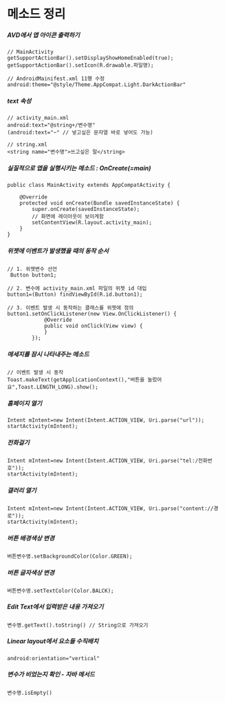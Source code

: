 메소드 정리
===========
##### AVD에서 앱 아이콘 출력하기
```
// MainActivity
getSupportActionBar().setDisplayShowHomeEnabled(true);
getSupportActionBar().setIcon(R.drawable.파일명);

// AndroidMainifest.xml 11행 수정
android:theme="@style/Theme.AppCompat.Light.DarkActionBar"
```

##### text 속성
```
// activity_main.xml
android:text="@string+/변수명" 
(android:text="~" // 넣고싶은 문자열 바로 넣어도 가능)

// string.xml
<string name="변수명">쓰고싶은 말</string>
```

##### 실질적으로 앱을 실행시키는 메소드 : OnCreate(=main)
```
public class MainActivity extends AppCompatActivity {

    @Override 
    protected void onCreate(Bundle savedInstanceState) {
        super.onCreate(savedInstanceState);
        // 화면에 레이아웃이 보이게함
        setContentView(R.layout.activity_main);
    }
}
```

##### 위젯에 이벤트가 발생했을 때의 동작 순서
```
// 1. 위젯변수 선언
 Button button1;
 
// 2. 변수에 activity_main.xml 파일의 위젯 id 대입
button1=(Button) findViewById(R.id.button1);

// 3. 이벤트 발생 시 동작하는 클래스를 위젯에 정의
button1.setOnClickListener(new View.OnClickListener() {
            @Override
            public void onClick(View view) {
            }
        });
```

##### 메세지를 잠시 나타내주는 메소드
```
// 이벤트 발생 시 동작
Toast.makeText(getApplicationContext(),"버튼을 눌렀어요",Toast.LENGTH_LONG).show();
```

##### 홈페이지 열기
```
Intent mIntent=new Intent(Intent.ACTION_VIEW, Uri.parse("url"));
startActivity(mIntent);
```

##### 전화걸기
```
Intent mIntent=new Intent(Intent.ACTION_VIEW, Uri.parse("tel:/전화번호"));
startActivity(mIntent);
```

##### 갤러리 열기
```
Intent mIntent=new Intent(Intent.ACTION_VIEW, Uri.parse("content://경로"));
startActivity(mIntent);
```

##### 버튼 배경색상 변경
```
버튼변수명.setBackgroundColor(Color.GREEN);
```
##### 버튼 글자색상 변경
```
버튼변수명.setTextColor(Color.BALCK);
```

##### Edit Text에서 입력받은 내용 가져오기
```
변수명.getText().toString() // String으로 가져오기
```

##### Linear layout에서 요소들 수직배치
```
android:orientation="vertical"
```


##### 변수가 비었는지 확인 - 자바 메서드
```
변수명.isEmpty()
```


